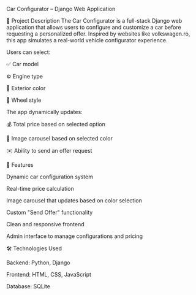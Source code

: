 Car Configurator – Django Web Application

📌 Project Description
The Car Configurator is a full-stack Django web application that allows users to configure and customize a car before requesting a personalized offer. Inspired by websites like volkswagen.ro, this app simulates a real-world vehicle configurator experience.

Users can select:

✅ Car model

⚙️ Engine type

🎨 Exterior color

🛞 Wheel style

The app dynamically updates:

💰 Total price based on selected option

📸 Image carousel based on selected color

✉️ Ability to send an offer request

🔧 Features

Dynamic car configuration system

Real-time price calculation

Image carousel that updates based on color selection

Custom "Send Offer" functionality

Clean and responsive frontend

Admin interface to manage configurations and pricing

🛠️ Technologies Used

Backend: Python, Django

Frontend: HTML, CSS, JavaScript

Database: SQLite

